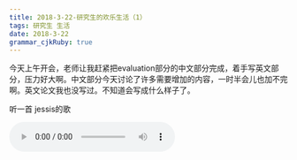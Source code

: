 ```yaml
---
title: 2018-3-22-研究生的欢乐生活（1） 
tags: 研究生 生活
date: 2018-3-22
grammar_cjkRuby: true
---
```



今天上午开会，老师让我赶紧把evaluation部分的中文部分完成，着手写英文部分，压力好大啊。中文部分今天讨论了许多需要增加的内容，一时半会儿也加不完啊。英文论文我也没写过。不知道会写成什么样子了。

听一首 jessis的歌

<audio controls autoplay height="100" width="100"  loop="loop">
  <source src="/audio/Jessie J,Jhene Aiko,Rixton - Sorry To Interrupt.mp3" type="audio/mpeg">
  <embed height="50" width="100" src="/audio/Jessie J,Jhene Aiko,Rixton - Sorry To Interrupt.mp3">
</audio>